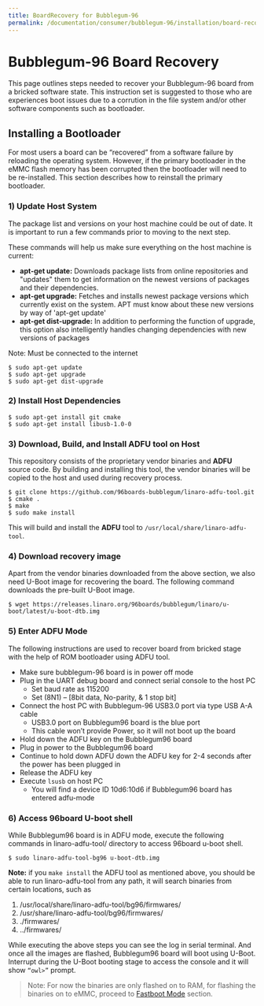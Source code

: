 ```yaml
---
title: BoardRecovery for Bubblegum-96
permalink: /documentation/consumer/bubblegum-96/installation/board-recovery.md.html
---
```

# Bubblegum-96 Board Recovery

This page outlines steps needed to recover your Bubblegum-96 board from a bricked software state. This instruction set is suggested to those who are experiences boot issues due to a corrution in the file system and/or other software components such as bootloader.

## Installing a Bootloader

For most users a board can be “recovered” from a software failure by reloading the operating system. However, if the primary bootloader in the eMMC flash memory has been corrupted then the bootloader will need to be re-installed. This section describes how to reinstall the primary bootloader.

### 1) Update Host System

The package list and versions on your host machine could be out of date. It is important to run a few commands prior to moving to the next step.

These commands will help us make sure everything on the host machine is current:

- **apt-get update:** Downloads package lists from online repositories and "updates" them to get information on the newest versions of packages and their dependencies.
- **apt-get upgrade:** Fetches and installs newest package versions which currently exist on the system. APT must know about these new versions by way of 'apt-get update'
- **apt-get dist-upgrade:** In addition to performing the function of upgrade, this option also intelligently handles changing dependencies with new versions of packages

Note: Must be connected to the internet

```shell
$ sudo apt-get update
$ sudo apt-get upgrade
$ sudo apt-get dist-upgrade
```

### 2) Install Host Dependencies

```shell
$ sudo apt-get install git cmake
$ sudo apt-get install libusb-1.0-0
```

### 3) Download, Build, and Install ADFU tool on Host

This repository consists of the proprietary vendor binaries and **ADFU**
source code. By building and installing this tool, the vendor binaries
will be copied to the host and used during recovery process.

```shell
$ git clone https://github.com/96boards-bubblegum/linaro-adfu-tool.git
$ cmake .
$ make
$ sudo make install
```
This will build and install the **ADFU** tool to `/usr/local/share/linaro-adfu-tool`.

### 4) Download recovery image

Apart from the vendor binaries downloaded from the above section, we also
need U-Boot image for recovering the board. The following command downloads
the pre-built U-Boot image.

```shell
$ wget https://releases.linaro.org/96boards/bubblegum/linaro/u-boot/latest/u-boot-dtb.img
```

### 5) Enter ADFU Mode

The following instructions are used to recover board from bricked stage with
the help of ROM bootloader using ADFU tool.

- Make sure bubblegum-96 board is in power off mode
- Plug in the UART debug board and connect serial console to the host PC
   - Set baud rate as 115200
   - Set (8N1) – [8bit data, No-parity, & 1 stop bit]
- Connect the host PC with Bubblegum-96 USB3.0 port via type USB A-A cable
   - USB3.0 port on Bubblegum96 board is the blue port
   - This cable won’t provide Power, so it will not boot up the board
- Hold down the ADFU key on the Bubblegum96 board
- Plug in power to the Bubblegum96 board
- Continue to hold down ADFU down the ADFU key for 2-4 seconds after the power has been plugged in
- Release the ADFU key
- Execute `lsusb` on host PC
   - You will find a device ID 10d6:10d6 if Bubblegum96 board has entered adfu-mode

### 6) Access 96board U-boot shell

While Bubblegum96 board is in ADFU mode, execute the following commands
in linaro-adfu-tool/ directory to access 96board u-boot shell.

`$ sudo linaro-adfu-tool-bg96 u-boot-dtb.img`

**Note:** if you `make install` the ADFU tool as mentioned above, you should be
able to run linaro-adfu-tool from any path, it will search binaries from
certain locations, such as

1. /usr/local/share/linaro-adfu-tool/bg96/firmwares/
2. /usr/share/linaro-adfu-tool/bg96/firmwares/
3. ./firmwares/
4. ../firmwares/

While executing the above steps you can see the log in serial terminal.
And once all the images are flashed, Bubblegum96 board will boot using U-Boot.
Interrupt during the U-Boot booting stage to access the console and it will show
`“owl>”` prompt.

> Note: For now the binaries are only flashed on to RAM, for flashing the
binaries on to eMMC, proceed to [Fastboot Mode](./linux-fastboot.md#enter-fastboot-mode) section.

